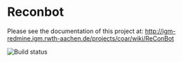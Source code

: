 # Reconbot

Please see the documentation of this project at: http://igm-redmine.igm.rwth-aachen.de/projects/coar/wiki/ReConBot

![Build status](https://travis-ci.com/jdelacruz26/reconbot.svg?token=nEGpLeZrCkjrsadsQyyN&branch=reconbot-experimental)
